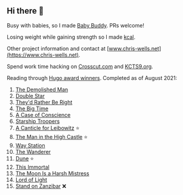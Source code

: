 ## Hi there 👋

Busy with babies, so I made [Baby Buddy](https://github.com/babybuddy/babybuddy). PRs welcome!

Losing weight while gaining strength so I made [kcal](https://github.com/kcal-app/kcal).

Other project information and contact at [www.chris-wells.net](https://www.chris-wells.net).

Spend work time hacking on [Crosscut.com](https://crosscut.com) and [KCTS9.org](https://www.kcts9.org).

Reading through [Hugo award winners](https://en.wikipedia.org/wiki/Hugo_Award_for_Best_Novel). Completed as of August 2021:

1. [The Demolished Man](https://en.wikipedia.org/wiki/The_Demolished_Man)
2. [Double Star](https://en.wikipedia.org/wiki/Double_Star)
3. [They'd Rather Be Right](https://en.wikipedia.org/wiki/They%27d_Rather_Be_Right)
4. [The Big Time](https://en.wikipedia.org/wiki/The_Big_Time_(novel))
5. [A Case of Conscience](https://en.wikipedia.org/wiki/A_Case_of_Conscience)
6. [Starship Troopers](https://en.wikipedia.org/wiki/Starship_Troopers)
7. [A Canticle for Leibowitz](https://en.wikipedia.org/wiki/A_Canticle_for_Leibowitz) ⭐
8. [The Man in the High Castle](https://en.wikipedia.org/wiki/The_Man_in_the_High_Castle) ⭐
9. [Way Station](https://en.wikipedia.org/wiki/Way_Station_(novel))
10. [The Wanderer](https://en.wikipedia.org/wiki/The_Wanderer_(Leiber_novel))
11. [Dune](https://en.wikipedia.org/wiki/Dune_(novel)) ⭐
12. [This Immortal](https://en.wikipedia.org/wiki/This_Immortal)
13. [The Moon Is a Harsh Mistress](https://en.wikipedia.org/wiki/The_Moon_Is_a_Harsh_Mistress)
14. [Lord of Light](https://en.wikipedia.org/wiki/Lord_of_Light)
15. [Stand on Zanzibar](https://en.wikipedia.org/wiki/Stand_on_Zanzibar) ❌
